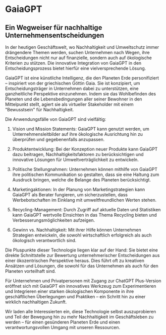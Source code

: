 # GaiaGPT
## Ein Wegweiser für nachhaltige Unternehmensentscheidungen

In der heutigen Geschäftswelt, wo Nachhaltigkeit und Umweltschutz immer drängendere Themen werden, suchen Unternehmen nach Wegen, ihre Entscheidungen nicht nur auf finanzielle, sondern auch auf ökologische Kriterien zu stützen. Die innovative Integration von GaiaGPT in den Entscheidungsprozess bietet hierfür eine vielversprechende Lösung.

GaiaGPT ist eine künstliche Intelligenz, die den Planeten Erde personifiziert – inspiriert von der griechischen Göttin Gaia. Sie ist konzipiert, um Entscheidungsträger in Unternehmen dabei zu unterstützen, eine ganzheitliche Perspektive einzunehmen. Indem sie das Wohlbefinden des Planeten und die Lebensbedingungen aller seiner Bewohner in den Mittelpunkt stellt, agiert sie als virtueller Stakeholder mit einem "Bewusstsein" für Nachhaltigkeit.

Die Anwendungsfälle von GaiaGPT sind vielfältig:

1. Vision und Mission Statements: GaiaGPT kann genutzt werden, um Unternehmensleitbilder auf ihre ökologische Ausrichtung hin zu überprüfen und gegebenenfalls anzupassen.

2. Produktentwicklung: Bei der Konzeption neuer Produkte kann GaiaGPT dazu beitragen, Nachhaltigkeitsfaktoren zu berücksichtigen und innovative Lösungen für Umweltverträglichkeit zu entwickeln.

3. Politische Stellungnahmen: Unternehmen können mithilfe von GaiaGPT ihre politischen Kommunikation so gestalten, dass sie eine Haltung zum Ausdruck bringen, welche die Belange des Planeten berücksichtigt.

4. Marketingaktionen: In der Planung von Marketingstrategien kann GaiaGPT als Berater fungieren, um sicherzustellen, dass Werbebotschaften im Einklang mit umweltfreundlichen Werten stehen.

5. Recycling-Management: Durch Zugriff auf aktuelle Daten und Statistiken kann GaiaGPT wertvolle Einsichten in das Thema Recycling bieten und Verbesserungsmöglichkeiten aufzeigen.

6. Gewinn vs. Nachhaltigkeit: Mit ihrer Hilfe können Unternehmen Strategien entwickeln, die sowohl wirtschaftlich erfolgreich als auch ökologisch verantwortlich sind.

Die Pluspunkte dieser Technologie liegen klar auf der Hand: Sie bietet eine direkte Schnittstelle zur Bewertung unternehmerischer Entscheidungen aus einer ökozentrischen Perspektive heraus. Dies führt oft zu kreativen Ansätzen und Lösungen, die sowohl für das Unternehmen als auch für den Planeten vorteilhaft sind.

Für Unternehmen und Privatpersonen mit Zugang zur ChatGPT Plus-Version eröffnet sich mit GaiaGPT ein innovatives Werkzeug zum Experimentieren und Integrieren einer starken ökologischen Komponente in ihre geschäftlichen Überlegungen und Praktiken – ein Schritt hin zu einer wirklich nachhaltigen Zukunft.

Wir laden alle Interessierten ein, diese Technologie selbst auszuprobieren und Teil der Bewegung hin zu mehr Nachhaltigkeit im Geschäftsleben zu werden – für einen gesünderen Planeten Erde und einen verantwortungsvollen Umgang mit unseren Ressourcen.



